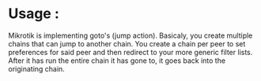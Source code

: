 # Usage : 
Mikrotik is implementing goto's (jump action).
Basicaly, you create multiple chains that can jump to another chain. You create a chain per peer to set preferences for said peer and then redirect to your more generic filter lists.
After it has run the entire chain it has gone to, it goes back into the originating chain.

